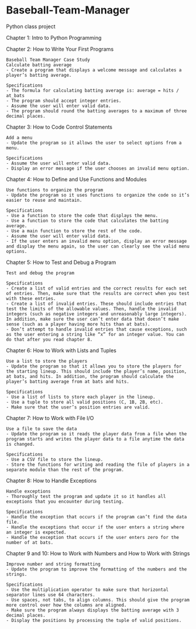# Baseball-Team-Manager
Python class project

Chapter 1: Intro to Python Programming

Chapter 2: How to Write Your First Programs

    Baseball Team Manager Case Study
    Calculate batting average
    - Create a program that displays a welcome message and calculates a player’s batting average.

    Specifications
    - The formula for calculating batting average is: average = hits / at_bats
    - The program should accept integer entries.
    - Assume the user will enter valid data.
    - The program should round the batting averages to a maximum of three decimal places.

Chapter 3: How to Code Control Statements

    Add a menu
    - Update the program so it allows the user to select options from a menu.

    Specifications
    - Assume the user will enter valid data.
    - Display an error message if the user chooses an invalid menu option.

Chapter 4: How to Define and Use Functions and Modules

    Use functions to organize the program
    - Update the program so it uses functions to organize the code so it’s easier to reuse and maintain.

    Specifications
    - Use a function to store the code that displays the menu.
    - Use a function to store the code that calculates the batting average.
    - Use a main function to store the rest of the code.
    - Assume the user will enter valid data.
    - If the user enters an invalid menu option, display an error message and display the menu again, so the user can clearly see the valid menu options.

Chapter 5: How to Test and Debug a Program

    Test and debug the program
    
    Specifications
    - Create a list of valid entries and the correct results for each set of entries. Then, make sure that the results are correct when you test with these entries.
    - Create a list of invalid entries. These should include entries that test the limits of the allowable values. Then, handle the invalid integers (such as negative integers and unreasonably large integers). In addition, make sure the user can’t enter data that doesn’t make sense (such as a player having more hits than at bats).
    - Don’t attempt to handle invalid entries that cause exceptions, such as the user entering a string like “x” for an integer value. You can do that after you read chapter 8.

Chapter 6: How to Work with Lists and Tuples

    Use a list to store the players
    - Update the program so that it allows you to store the players for the starting lineup. This should include the player’s name, position, at bats, and hits. In addition, the program should calculate the player’s batting average from at bats and hits.

    Specifications
    - Use a list of lists to store each player in the lineup.
    - Use a tuple to store all valid positions (C, 1B, 2B, etc).
    - Make sure that the user’s position entries are valid.

Chapter 7: How to Work with File I/O

    Use a file to save the data
    - Update the program so it reads the player data from a file when the program starts and writes the player data to a file anytime the data is changed.

    Specifications
    - Use a CSV file to store the lineup.
    - Store the functions for writing and reading the file of players in a separate module than the rest of the program.

Chapter 8: How to Handle Exceptions

    Handle exceptions
    - Thoroughly test the program and update it so it handles all exceptions that you encounter during testing.

    Specifications
    - Handle the exception that occurs if the program can’t find the data file.
    - Handle the exceptions that occur if the user enters a string where an integer is expected.
    - Handle the exception that occurs if the user enters zero for the number of at bats.

Chapter 9 and 10: How to Work with Numbers and How to Work with Strings

    Improve number and string formatting
    - Update the program to improve the formatting of the numbers and the strings.

    Specifications
    - Use the multiplication operator to make sure that horizontal separator lines use 64 characters.
    - Use spaces, not tabs, to align columns. This should give the program more control over how the columns are aligned.
    - Make sure the program always displays the batting average with 3 decimal places.
    - Display the positions by processing the tuple of valid positions.

